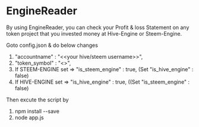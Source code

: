 # EngineReader
By using EngineReader, you can check your Profit & loss Statement on any token project that you invested money at Hive-Engine or Steem-Engine.

Goto config.json & do below changes
01. "accountname" : "<<your hive/steem username>>",
02. "token_symbol" : "<<TOKEN Symbol you invested>>",
03. If STEEM-ENGINE set => "is_steem_engine" : true, (Set "is_hive_engine" : false)
04. If HIVE-ENGINE set => "is_hive_engine" : true, ((Set "is_steem_engine" : false)

Then excute the script by
01. npm install --save
02. node app.js
